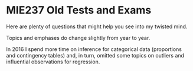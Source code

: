 # MIE237 Old Tests and Exams

Here are plenty of questions that might help you see into my twisted mind.

Topics and emphases do change slightly from year to year.

In 2016 I spend more time on inference for categorical data (proportions and contingency tables) and, in turn, omitted some topics on outliers and influential observations for regression. 

